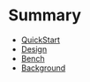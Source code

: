 # Summary

- [QuickStart](./quick_start.md)
- [Design](./design.md)
- [Bench](./bench.md)
- [Background](./background.md)